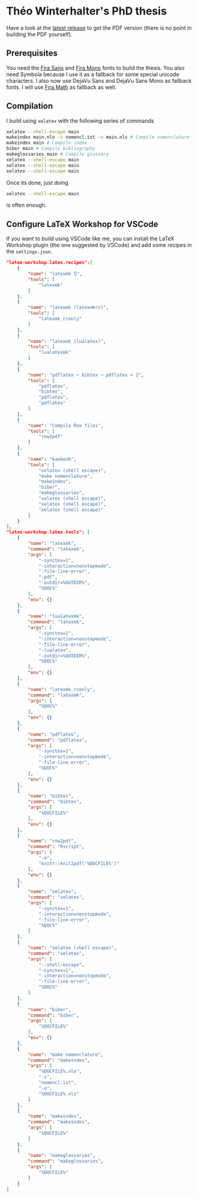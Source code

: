 # Théo Winterhalter's PhD thesis

Have a look at the [latest release] to get the PDF version (there is no point in building the PDF yourself).

[latest release]: https://github.com/TheoWinterhalter/phd-thesis/releases/latest

## Prerequisites

You need the [Fira Sans] and [Fira Mono] fonts to build the thesis.
You also need Symbola because I use it as a fallback for some special unicode
characters.
I also now use DejaVu Sans and DejaVu Sans Mono as fallback fonts.
I will use [Fira Math] as fallback as well.

[Fira Sans]: https://fonts.google.com/specimen/Fira+Sans
[Fira Mono]: https://fonts.google.com/specimen/Fira+Mono
[Fira Math]: https://github.com/firamath/firamath

## Compilation

I build using `xelatex` with the following series of commands

```bash
xelatex --shell-escape main
makeindex main.nlo -s nomencl.ist -o main.nls # Compile nomenclature
makeindex main # Compile index
biber main # Compile bibliography
makeglossaries main # Compile glossary
xelatex --shell-escape main
xelatex --shell-escape main
xelatex --shell-escape main
```

Once its done, just doing
```bash
xelatex --shell-escape main
```
is often enough.

## Configure LaTeX Workshop for VSCode

If you want to build using VSCode like me, you can install the LaTeX Workshop
plugin (the one suggested by VSCode) and add some recipes in the
`settings.json`.

```json
"latex-workshop.latex.recipes":[
    {
        "name": "latexmk 🔃",
        "tools": [
            "latexmk"
        ]
    },
    {
        "name": "latexmk (latexmkrc)",
        "tools": [
            "latexmk_rconly"
        ]
    },
    {
        "name": "latexmk (lualatex)",
        "tools": [
            "lualatexmk"
        ]
    },
    {
        "name": "pdflatex ➞ bibtex ➞ pdflatex × 2",
        "tools": [
            "pdflatex",
            "bibtex",
            "pdflatex",
            "pdflatex"
        ]
    },
    {
        "name": "Compile Rnw files",
        "tools": [
            "rnw2pdf"
        ]
    },
    {
        "name": "kaobook",
        "tools": [
            "xelatex (shell escape)",
            "make nomenclature",
            "makeindex",
            "biber",
            "makeglossaries",
            "xelatex (shell escape)",
            "xelatex (shell escape)",
            "xelatex (shell escape)"
        ]
    }
],
"latex-workshop.latex.tools": [
    {
        "name": "latexmk",
        "command": "latexmk",
        "args": [
            "-synctex=1",
            "-interaction=nonstopmode",
            "-file-line-error",
            "-pdf",
            "-outdir=%OUTDIR%",
            "%DOC%"
        ],
        "env": {}
    },
    {
        "name": "lualatexmk",
        "command": "latexmk",
        "args": [
            "-synctex=1",
            "-interaction=nonstopmode",
            "-file-line-error",
            "-lualatex",
            "-outdir=%OUTDIR%",
            "%DOC%"
        ],
        "env": {}
    },
    {
        "name": "latexmk_rconly",
        "command": "latexmk",
        "args": [
            "%DOC%"
        ],
        "env": {}
    },
    {
        "name": "pdflatex",
        "command": "pdflatex",
        "args": [
            "-synctex=1",
            "-interaction=nonstopmode",
            "-file-line-error",
            "%DOC%"
        ],
        "env": {}
    },
    {
        "name": "bibtex",
        "command": "bibtex",
        "args": [
            "%DOCFILE%"
        ],
        "env": {}
    },
    {
        "name": "rnw2pdf",
        "command": "Rscript",
        "args": [
            "-e",
            "knitr::knit2pdf('%DOCFILE%')"
        ],
        "env": {}
    },
    {
        "name": "xelatex",
        "command": "xelatex",
        "args": [
            "-synctex=1",
            "-interaction=nonstopmode",
            "-file-line-error",
            "%DOC%"
        ]
    },
    {
        "name": "xelatex (shell escape)",
        "command": "xelatex",
        "args": [
            "--shell-escape",
            "-synctex=1",
            "-interaction=nonstopmode",
            "-file-line-error",
            "%DOC%"
        ]
    },
    {
        "name": "biber",
        "command": "biber",
        "args": [
            "%DOCFILE%"
        ],
        "env": {}
    },
    {
        "name": "make nomenclature",
        "command": "makeindex",
        "args": [
            "%DOCFILE%.nlo",
            "-s",
            "nomencl.ist",
            "-o",
            "%DOCFILE%.nls"
        ]
    },
    {
        "name": "makeindex",
        "command": "makeindex",
        "args": [
            "%DOCFILE%"
        ]
    },
    {
        "name": "makeglossaries",
        "command": "makeglossaries",
        "args": [
            "%DOCFILE%"
        ]
    }
]
```
